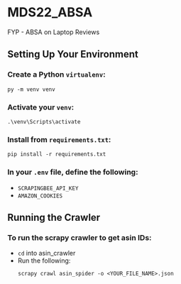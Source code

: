 # MDS22_ABSA
FYP - ABSA on Laptop Reviews

## Setting Up Your Environment

### Create a Python `virtualenv`:
```
py -m venv venv
```

### Activate your `venv`:
```
.\venv\Scripts\activate
```

### Install from `requirements.txt`:
```
pip install -r requirements.txt
```

### In your `.env` file, define the following:
  - `SCRAPINGBEE_API_KEY`
  - `AMAZON_COOKIES`

## Running the Crawler

### To run the scrapy crawler to get asin IDs:
  - `cd` into asin_crawler
  - Run the following:
    ```
    scrapy crawl asin_spider -o <YOUR_FILE_NAME>.json
    ```
